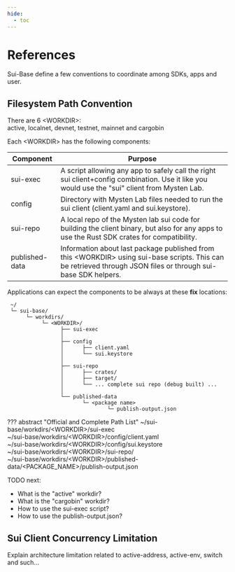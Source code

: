 ```yaml
---
hide:
  - toc
---
```

# References

Sui-Base define a few conventions to coordinate among SDKs, apps and user.

## Filesystem Path Convention

There are 6 <WORKDIR\>:<br> active, localnet, devnet, testnet, mainnet and cargobin

Each <WORKDIR\> has the following components:

| Component      | Purpose                                                                                                                                                         |
| -------------- | --------------------------------------------------------------------------------------------------------------------------------------------------------------- |
| sui-exec       | A script allowing any app to safely call the right sui client+config combination. Use it like you would use the "sui" client from Mysten Lab.                   |
| config         | Directory with Mysten Lab files needed to run the sui client (client.yaml and sui.keystore).                                                                    |
| sui-repo       | A local repo of the Mysten lab sui code for building the client binary, but also for any apps to use the Rust SDK crates for compatibility.                     |
| published-data | Information about last package published from this <WORKDIR\> using sui-base scripts. This can be retrieved through JSON files or through sui-base SDK helpers. |

Applications can expect the components to be always at these **fix** locations:
```
 ~/
 └─ sui-base/
      └─ workdirs/
           └─ <WORKDIR>/
                 ├── sui-exec
                 │
                 ├── config
                 │      ├── client.yaml
                 │      └── sui.keystore
                 │
                 ├── sui-repo
                 │      ├── crates/
                 │      ├── target/
                 │      └── ... complete sui repo (debug built) ...
                 │
                 └── published-data
                        └─ <package name>
                                └─ publish-output.json
```
??? abstract "Official and Complete Path List"
    ~/sui-base/workdirs/<WORKDIR\>/sui-exec<br>
    ~/sui-base/workdirs/<WORKDIR\>/config/client.yaml<br>
    ~/sui-base/workdirs/<WORKDIR\>/config/sui.keystore<br>
    ~/sui-base/workdirs/<WORKDIR\>/sui-repo/<br>
    ~/sui-base/workdirs/<WORKDIR\>/published-data/<PACKAGE_NAME\>/publish-output.json<br>


TODO next:

- What is the "active" workdir?
- What is the "cargobin" workdir?
- How to use the sui-exec script?
- How to use the publish-output.json?

## Sui Client Concurrency Limitation
Explain architecture limitation related to active-address, active-env, switch and such...

